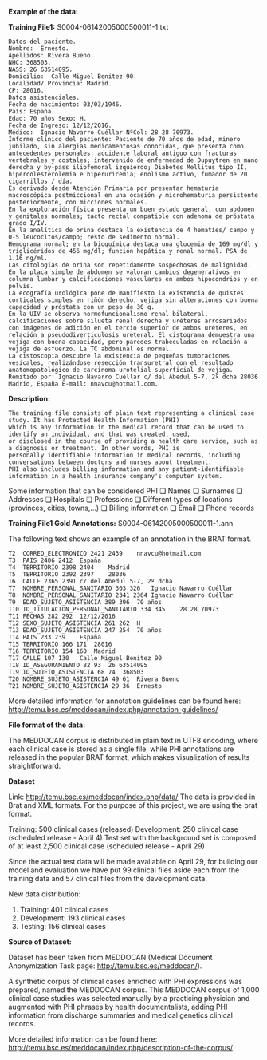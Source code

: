 
__Example of the data:__

__Training File1:__ S0004-06142005000500011-1.txt

```
Datos del paciente.
Nombre:  Ernesto.
Apellidos: Rivera Bueno.
NHC: 368503.
NASS: 26 63514095.
Domicilio:  Calle Miguel Benitez 90.
Localidad/ Provincia: Madrid.
CP: 28016.
Datos asistenciales.
Fecha de nacimiento: 03/03/1946.
País: España.
Edad: 70 años Sexo: H.
Fecha de Ingreso: 12/12/2016.
Médico:  Ignacio Navarro Cuéllar NºCol: 28 28 70973.
Informe clínico del paciente: Paciente de 70 años de edad, minero jubilado, sin alergias medicamentosas conocidas, que presenta como antecedentes personales: accidente laboral antiguo con fracturas vertebrales y costales; intervenido de enfermedad de Dupuytren en mano derecha y by-pass iliofemoral izquierdo; Diabetes Mellitus tipo II, hipercolesterolemia e hiperuricemia; enolismo activo, fumador de 20 cigarrillos / día.
Es derivado desde Atención Primaria por presentar hematuria macroscópica postmiccional en una ocasión y microhematuria persistente posteriormente, con micciones normales.
En la exploración física presenta un buen estado general, con abdomen y genitales normales; tacto rectal compatible con adenoma de próstata grado I/IV.
En la analítica de orina destaca la existencia de 4 hematíes/ campo y 0-5 leucocitos/campo; resto de sedimento normal.
Hemograma normal; en la bioquímica destaca una glucemia de 169 mg/dl y triglicéridos de 456 mg/dl; función hepática y renal normal. PSA de 1.16 ng/ml.
Las citologías de orina son repetidamente sospechosas de malignidad.
En la placa simple de abdomen se valoran cambios degenerativos en columna lumbar y calcificaciones vasculares en ambos hipocondrios y en pelvis.
La ecografía urológica pone de manifiesto la existencia de quistes corticales simples en riñón derecho, vejiga sin alteraciones con buena capacidad y próstata con un peso de 30 g.
En la UIV se observa normofuncionalismo renal bilateral, calcificaciones sobre silueta renal derecha y uréteres arrosariados con imágenes de adición en el tercio superior de ambos uréteres, en relación a pseudodiverticulosis ureteral. El cistograma demuestra una vejiga con buena capacidad, pero paredes trabeculadas en relación a vejiga de esfuerzo. La TC abdominal es normal.
La cistoscopia descubre la existencia de pequeñas tumoraciones vesicales, realizándose resección transuretral con el resultado anatomopatológico de carcinoma urotelial superficial de vejiga.
Remitido por: Ignacio Navarro Cuéllar c/ del Abedul 5-7, 2º dcha 28036 Madrid, España E-mail: nnavcu@hotmail.com.
```

__Description:__

```
The training file consists of plain text representing a clinical case study. It has Protected Health Information (PHI) 
which is any information in the medical record that can be used to identify an individual, and that was created, used, 
or disclosed in the course of providing a health care service, such as a diagnosis or treatment. In other words, PHI is 
personally identifiable information in medical records, including conversations between doctors and nurses about treatment. 
PHI also includes billing information and any patient-identifiable information in a health insurance company's computer system.
```

Some information that can be considered PHI
❏ Names
❏ Surnames
❏ Addresses
❏ Hospitals
❏ Professions
❏ Different types of locations (provinces, cities, towns,…)
❏ Billing information
❏ Email
❏ Phone records


__Training File1 Gold Annotations:__ S0004-06142005000500011-1.ann

The following text shows an example of an annotation in the BRAT format.

```T1	FECHAS 215 225	03/03/1946
T2	CORREO_ELECTRONICO 2421 2439	nnavcu@hotmail.com
T3	PAIS 2406 2412	España
T4	TERRITORIO 2398 2404	Madrid
T5	TERRITORIO 2392 2397	28036
T6	CALLE 2365 2391	c/ del Abedul 5-7, 2º dcha
T7	NOMBRE_PERSONAL_SANITARIO 303 326	Ignacio Navarro Cuéllar
T8	NOMBRE_PERSONAL_SANITARIO 2341 2364	Ignacio Navarro Cuéllar
T9	EDAD_SUJETO_ASISTENCIA 389 396	70 años
T10	ID_TITULACION_PERSONAL_SANITARIO 334 345	28 28 70973
T11	FECHAS 282 292	12/12/2016
T12	SEXO_SUJETO_ASISTENCIA 261 262	H
T13	EDAD_SUJETO_ASISTENCIA 247 254	70 años
T14	PAIS 233 239	España
T15	TERRITORIO 166 171	28016
T16	TERRITORIO 154 160	Madrid
T17	CALLE 107 130	Calle Miguel Benitez 90
T18	ID_ASEGURAMIENTO 82 93	26 63514095
T19	ID_SUJETO_ASISTENCIA 68 74	368503
T20	NOMBRE_SUJETO_ASISTENCIA 49 61	Rivera Bueno
T21	NOMBRE_SUJETO_ASISTENCIA 29 36	Ernesto
```

More detailed information for annotation guidelines can be found here: http://temu.bsc.es/meddocan/index.php/annotation-guidelines/

__File format of the data:__

The MEDDOCAN corpus is distributed in plain text in UTF8 encoding, where each clinical case is stored as a single file, while PHI annotations are released in the popular BRAT format, which makes visualization of results straightforward.

__Dataset__

Link: http://temu.bsc.es/meddocan/index.php/data/
The data is provided in Brat and XML formats. For the purpose of this project, we are using the brat format.

Training: 500 clinical cases (released)
Development: 250 clinical case (scheduled release - April 4)
Test set with the background set is composed of at least 2,500 clinical case (scheduled release -
April 29)

Since the actual test data will be made available on April 29, for building our model and evaluation we have
put 99 clinical files aside each from the training data and 57 clinical files from the development data.

New data distribution:
1. Training: 401 clinical cases
2. Development: 193 clinical cases
3. Testing: 156 clinical cases

__Source of Dataset:__

Dataset has been taken from MEDDOCAN (Medical Document Anonymization Task page: http://temu.bsc.es/meddocan/).

A synthetic corpus of clinical cases enriched with PHI expressions was prepared, named the MEDDOCAN corpus. This MEDDOCAN corpus of 1,000 clinical case studies was selected manually by a practicing physician and augmented with PHI phrases by health documentalists, adding PHI information from discharge summaries and medical genetics clinical records.

More detailed information can be found here: http://temu.bsc.es/meddocan/index.php/description-of-the-corpus/


